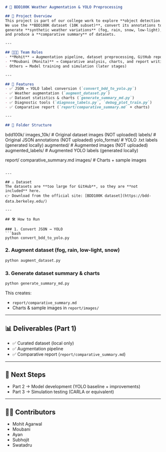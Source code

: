 ```markdown
# 🚗 BDD100K Weather Augmentation & YOLO Preprocessing

## 📌 Project Overview
This project is part of our college work to explore **object detection in adverse weather**.  
We use the **BDD100K dataset (10K subset)**, convert its annotations to **YOLO format**,  
generate **synthetic weather variations** (fog, rain, snow, low-light),  
and produce a **comparative summary** of datasets.

---

## 👨‍👩‍👧 Team Roles
- **Mohit** → Augmentation pipeline, dataset preprocessing, GitHub repo  
- **Moubani (Monita)** → Comparative analysis, charts, and report writing  
- Others → Model training and simulation (later stages)

---

## 🚀 Features
- ✅ JSON → YOLO label conversion (`convert_bdd_to_yolo.py`)  
- ✅ Weather augmentation (`augment_dataset.py`)  
- ✅ Dataset statistics & charts (`generate_summary_md.py`)  
- ✅ Diagnostic tools (`diagnose_labels.py`, `debug_plot_train.py`)  
- ✅ Comparative report (`report/comparative_summary.md` + charts)  

---

## 📂 Folder Structure
```

bdd100k/
images\_10k/          # Original dataset images (NOT uploaded)
labels/              # Original JSON annotations (NOT uploaded)
yolo\_format/         # YOLO .txt labels (generated locally)
augmented/           # Augmented images (NOT uploaded)
augmented\_labels/    # Augmented YOLO labels (generated locally)

report/
comparative\_summary.md
images/              # Charts + sample images

````

---

## ⚠️ Dataset
The datasets are **too large for GitHub**, so they are **not included** here.  
👉 Download from the official site: [BDD100K dataset](https://bdd-data.berkeley.edu/)

---

## 🛠️ How to Run

### 1. Convert JSON → YOLO
```bash
python convert_bdd_to_yolo.py
````

### 2. Augment dataset (fog, rain, low-light, snow)

```bash
python augment_dataset.py
```

### 3. Generate dataset summary & charts

```bash
python generate_summary_md.py
```

This creates:

* `report/comparative_summary.md`
* Charts & sample images in `report/images/`

---

## 📊 Deliverables (Part 1)

* ✅ Curated dataset (local only)
* ✅ Augmentation pipeline
* ✅ Comparative report (`report/comparative_summary.md`)

---

## 📌 Next Steps

* Part 2 → Model development (YOLO baseline + improvements)
* Part 3 → Simulation testing (CARLA or equivalent)

---

## 👨‍💻 Contributors

* Mohit Agarwal
* Moubani
* Ayan
* Subhojit
* Swatadru


```




